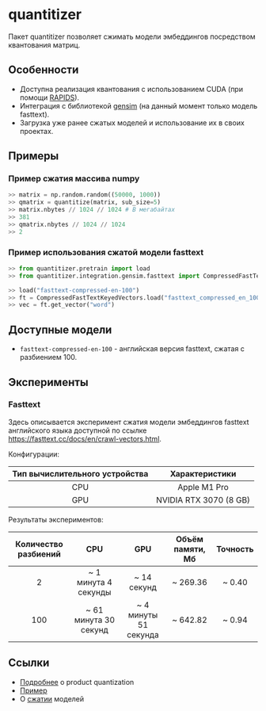 # quantitizer
Пакет quantitizer позволяет сжимать модели эмбеддингов посредством квантования матриц.

## Особенности
- Доступна реализация квантования с использованием CUDA (при помощи [RAPIDS](https://rapids.ai/)).
- Интеграция с библиотекой [gensim](https://radimrehurek.com/gensim/) (на данный момент только модель fasttext).
- Загрузка уже ранее сжатых моделей и использование их в своих проектах.

## Примеры

### Пример сжатия массива numpy
```python
>> matrix = np.random.random((50000, 1000))
>> qmatrix = quantitize(matrix, sub_size=5)
>> matrix.nbytes // 1024 // 1024 # В мегабайтах
>> 381
>> qmatrix.nbytes // 1024 // 1024
>> 2
```

### Пример использования сжатой модели fasttext
```python
>> from quantitizer.pretrain import load
>> from quantitizer.integration.gensim.fasttext import CompressedFastTextKeyedVectors

>> load("fasttext-compressed-en-100")
>> ft = CompressedFastTextKeyedVectors.load("fasttext_compressed_en_100")
>> vec = ft.get_vector("word")
```

## Доступные модели
- `fasttext-compressed-en-100` - английская версия fasttext, сжатая с разбиением 100.

## Эксперименты

### Fasttext
Здесь описывается эксперимент сжатия модели эмбеддингов fasttext английского языка доступной по ссылке https://fasttext.cc/docs/en/crawl-vectors.html.

Конфигурации:

| Тип вычислительного устройства |     Характеристики     |
|:------------------------------:|:----------------------:|
|              CPU               |      Apple M1 Pro      |
|              GPU               | NVIDIA RTX 3070 (8 GB) |

Результаты экспериментов:

| Количество разбиений |          CPU          |          GPU          | Объём памяти, Мб |   Точность   |
|:--------------------:|:---------------------:|:---------------------:|:----------------:|:------------:|
|          2           | ~ 1 минута 4 секунды  |      ~ 14 секунд      |     ~ 269.36     |    ~ 0.40    |
|         100          | ~ 61 минута 30 секунд | ~ 4 минуты 51 секунда |     ~ 642.82     |    ~ 0.94    |


## Ссылки
- [Подробнее](http://mccormickml.com/2017/10/13/product-quantizer-tutorial-part-1/) о product quantization
- [Пример](http://ethen8181.github.io/machine-learning/deep_learning/multi_label/product_quantization.html#Computing-Query-Distance)
- О [сжатии](https://habr.com/ru/post/489474/) моделей